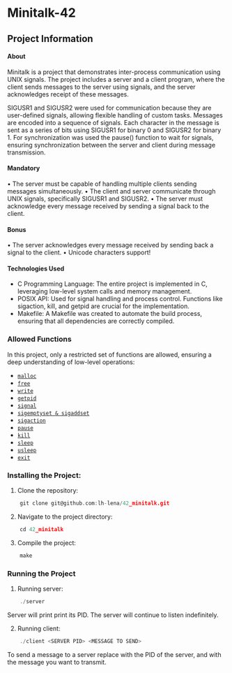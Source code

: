 # Minitalk-42

## Project Information

#### About

Minitalk is a project that demonstrates inter-process communication using UNIX signals. The project includes a server and a client program, where the client sends messages to the server using signals, and the server acknowledges receipt of these messages.

SIGUSR1 and SIGUSR2 were used for communication because they are user-defined signals, allowing flexible handling of custom tasks.
Messages are encoded into a sequence of signals. Each character in the message is sent as a series of bits using SIGUSR1 for binary 0 and SIGUSR2 for binary 1.
For synchronization was used the pause() function to wait for signals, ensuring synchronization between the server and client during message transmission.

#### Mandatory

• The server must be capable of handling multiple clients sending messages simultaneously.
• The client and server communicate through UNIX signals, specifically SIGUSR1 and SIGUSR2.
• The server must acknowledge every message received by sending a signal back to the client.

#### Bonus

• The server acknowledges every message received by sending back a signal to the
client.
• Unicode characters support!

#### Technologies Used
* C Programming Language:
	The entire project is implemented in C, leveraging low-level system calls and memory management.
* POSIX API:
	Used for signal handling and process control. Functions like sigaction, kill, and getpid are crucial for the implementation.
* Makefile:
	A Makefile was created to automate the build process, ensuring that all dependencies are correctly compiled.


### Allowed Functions
In this project, only a restricted set of functions are allowed, ensuring a deep understanding of low-level operations:

- [`malloc`](https://man7.org/linux/man-pages/man3/free.3.html)
- [`free`](https://man7.org/linux/man-pages/man3/free.3.html)
- [`write`](https://man7.org/linux/man-pages/man2/write.2.html)
- [`getpid`](https://man7.org/linux/man-pages/man2/getpid.2.html)
- [`signal`](https://man7.org/linux/man-pages/man2/signal.2.html)
- [`sigemptyset & sigaddset`](https://man7.org/linux/man-pages/man3/sigsetops.3.html)
- [`sigaction`](https://man7.org/linux/man-pages/man2/sigaction.2.html)
- [`pause`](https://man7.org/linux/man-pages/man2/pause.2.html)
- [`kill`](https://man7.org/linux/man-pages/man2/kill.2.html)
- [`sleep`](https://man7.org/linux/man-pages/man3/sleep.3.html)
- [`usleep`](https://man7.org/linux/man-pages/man3/usleep.3.html)
- [`exit`](https://man7.org/linux/man-pages/man3/exit.3.html)

### Installing the Project:
1. Clone the repository:
```C
    git clone git@github.com:lh-lena/42_minitalk.git
```
2. Navigate to the project directory:
```C
    cd 42_minitalk
```
3. Compile the project: 
```C
    make
```

### Running the Project
1. Running server: 
 
```C
    ./server 
```
Server will print print its PID.
The server will continue to listen indefinitely.

2. Running client:
```C
    ./client <SERVER PID> <MESSAGE TO SEND>
```
To send a message to a server replace <SERVER PID> with the PID of the server, and <MESSAGE TO SEND> with the message you want to transmit.





